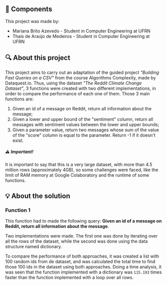 ## :busts_in_silhouette: Components

This project was made by:
* Mariana Brito Azevedo - Student in Computer Engineering at UFRN
* Thaís de Araújo de Medeiros - Student in Computer Engineering at UFRN

## :mag: About this project

This project aims to carry out an adaptation of the guided project _"Building Fast Queries on a CSV"_ from the course Algorithms Complexity, made by Dataquest.io. Thus, using the dataset _"The Reddit Climate Change Dataset"_, 3 functions were created with two different implementations, in order to compare the performance of each one of them. Those 3 main functions are:

1. Given an id of a message on Reddit, return all information about the message;
2. Given a lower and upper bound of the "sentiment" column, return all messages with sentiment values between the lower and upper bounds;
3. Given a parameter value, return two messages whose sum of the value of the "score" column is equal to the parameter. Return -1 if it doesn't exist.

##### :warning: Important! 

It is important to say that this is a very large dataset, with more than 4.5 million rows (approximately 4GB), so some challenges were faced, like the limit of RAM memory at Google Colaboratory and the runtime of some functions.

## :bulb: About the solution

### Function 1 
This function had to made the following query: __Given an id of a message on Reddit, return all information about the message__.

Two implementations were made. The first one was done by iterating over all the rows of the dataset, while the second was done using the data structure named dictionary.

To compare the performance of both approaches, it was created a list with 100 random ids from de dataset, and was calculated the total time to find those 100 ids in the dataset using both approaches. Doing a time analysis, it was seen that the function implemented with a dictionary was `115.193` times faster than the function implemented with a loop over all rows.
